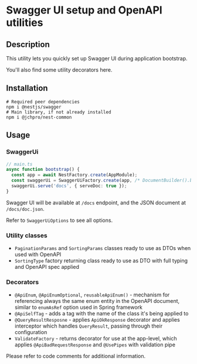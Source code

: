 # Swagger UI setup and OpenAPI utilities

## Description

This utility lets you quickly set up Swagger UI during application bootstrap.

You'll also find some utility decorators here. 

## Installation

```shell
# Required peer dependencies
npm i @nestjs/swagger
# Main library, if not already installed
npm i @jchpro/nest-common
```

## Usage

### SwaggerUi

```typescript
// main.ts
async function bootstrap() {
  const app = await NestFactory.create(AppModule);
  const swaggerUi = SwaggerUiFactory.create(app, /* DocumentBuilder().build() */);
  swaggerUi.serve('docs', { serveDoc: true });
}
```

Swagger UI will be available at `/docs` endpoint, and the JSON document at `/docs/doc.json`. 

Refer to `SwaggerUiOptions` to see all options.

### Utility classes

- `PaginationParams` and `SortingParams` classes ready to use as DTOs when used with OpenAPI
- `SortingType` factory returning class ready to use as DTO with full typing and OpenAPI spec applied

### Decorators

- `@ApiEnum`, `@ApiEnumOptional`, `reusableApiEnum()` - mechanism for referencing always the same enum entity in the OpenAPI document, similar to `enumAsRef` option used in Spring framework
- `@ApiSelfTag` - adds a tag with the name of the class it's being applied to
- `@QueryResultResposne` - applies `ApiOkResponse` decorator and applies interceptor which handles `QueryResult`, passing through their configuration
- `ValidateFactory` - returns decorator for use at the app-level, which applies `@ApiBadRequestResponse` and `@UsePipes` with validation pipe

Please refer to code comments for additional information.
